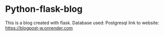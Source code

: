 # Python-flask-blog
This is a blog created with flask.
Database used: Postgresql
link to website: https://blogpost-w.onrender.com
